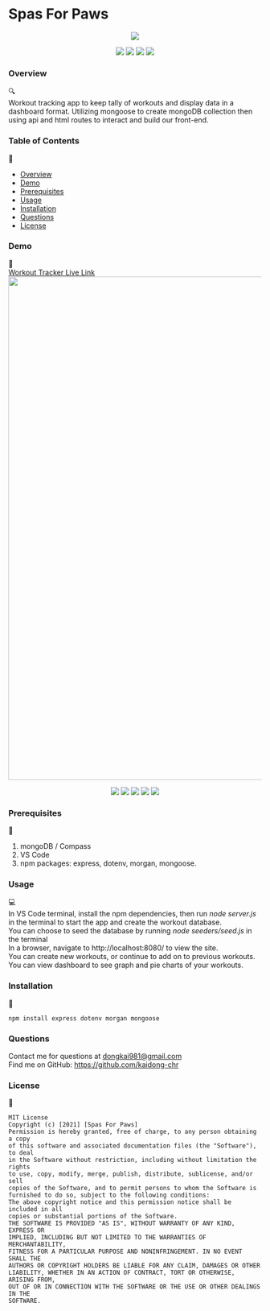 # Spas For Paws

<p align="center">
<img src="https://img.shields.io/badge/license-MIT-yellow" />
</p>

<p align="center">
    <img src="https://img.shields.io/github/repo-size/kaidong-chr/HW17_Workout_Tracker" />
    <img src="https://img.shields.io/github/languages/top/kaidong-chr/HW17_Workout_Tracker"  />
    <img src="https://img.shields.io/github/issues/kaidong-chr/HW17_Workout_Tracker" />
    <img src="https://img.shields.io/github/last-commit/kaidong-chr/HW17_Workout_Tracker" >
</p>

### Overview
🔍<br />
Workout tracking app to keep tally of workouts and display data in a dashboard format. Utilizing mongoose to create mongoDB collection then using api and html routes to interact and build our front-end.

### Table of Contents
📑<br />
- [Overview](#Overview)
- [Demo](#Demo)
- [Prerequisites](#Prerequisites)
- [Usage](#Usage)
- [Installation](#Installation)
- [Questions](#Questions)
- [License](#License)

### Demo
🎥<br /> 
[Workout Tracker Live Link](https://workout-tracker-kai.herokuapp.com/)
<img src="public\assets\img\workout.gif" width="1000"><br />
<p align="center">
    <img src="https://img.shields.io/badge/JavaScript-blue" />
    <img src="https://img.shields.io/badge/-node.js-green" />
    <img src="https://img.shields.io/badge/-express-red" >
    <img src="https://img.shields.io/badge/mongoose-light"  />
    <img src="https://img.shields.io/badge/morgan-yellow"  />
</p>

### Prerequisites 
🔨<br />
  1. mongoDB / Compass
  2. VS Code
  3. npm packages: express, dotenv, morgan, mongoose.

### Usage
💻<br />
In VS Code terminal, install the npm dependencies, then run <i>node server.js</i> in the terminal to start the app and create the workout database.<br />
You can choose to seed the database by running <i>node seeders/seed.js</i> in the terminal<br />
In a browser, navigate to http://localhost:8080/ to view the site.<br />
You can create new workouts, or continue to add on to previous workouts.<br />
You can view dashboard to see graph and pie charts of your workouts.<br />

### Installation
💾<br />
```
npm install express dotenv morgan mongoose 
```

### Questions
  Contact me for questions at dongkai981@gmail.com<br />
  Find me on GitHub: https://github.com/kaidong-chr

### License
📘<br />
```
MIT License
Copyright (c) [2021] [Spas For Paws]
Permission is hereby granted, free of charge, to any person obtaining a copy
of this software and associated documentation files (the "Software"), to deal
in the Software without restriction, including without limitation the rights
to use, copy, modify, merge, publish, distribute, sublicense, and/or sell
copies of the Software, and to permit persons to whom the Software is
furnished to do so, subject to the following conditions:
The above copyright notice and this permission notice shall be included in all
copies or substantial portions of the Software.
THE SOFTWARE IS PROVIDED "AS IS", WITHOUT WARRANTY OF ANY KIND, EXPRESS OR
IMPLIED, INCLUDING BUT NOT LIMITED TO THE WARRANTIES OF MERCHANTABILITY,
FITNESS FOR A PARTICULAR PURPOSE AND NONINFRINGEMENT. IN NO EVENT SHALL THE
AUTHORS OR COPYRIGHT HOLDERS BE LIABLE FOR ANY CLAIM, DAMAGES OR OTHER
LIABILITY, WHETHER IN AN ACTION OF CONTRACT, TORT OR OTHERWISE, ARISING FROM,
OUT OF OR IN CONNECTION WITH THE SOFTWARE OR THE USE OR OTHER DEALINGS IN THE
SOFTWARE.
```